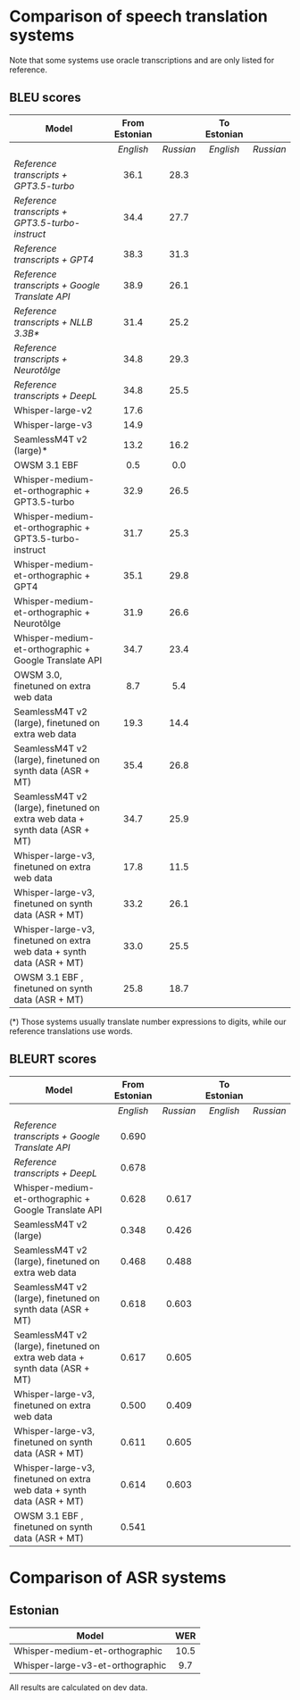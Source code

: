 # Comparison of speech translation systems

Note that some systems use oracle transcriptions and are only listed for reference.

## BLEU scores

| Model                                                  | From Estonian |           | To Estonian      ||
|--------------------------------------------------------|:-------------:|:---------:|:-------------:|:---------:|
|                                                        |   *English*   | *Russian* | *English*     | *Russian* |
| _Reference transcripts + GPT3.5-turbo_                 |     36.1      |   28.3    | |
| _Reference transcripts + GPT3.5-turbo-instruct_        |     34.4      |   27.7    | |
| _Reference transcripts + GPT4_                         |     38.3      |   31.3    | |
| _Reference transcripts + Google Translate API_         |     38.9      |   26.1    | |
| _Reference transcripts + NLLB 3.3B*_                   |     31.4      |   25.2    | |
| _Reference transcripts + Neurotõlge_                   |     34.8      |   29.3    | |
| _Reference transcripts + DeepL_                        |     34.8      |   25.5    | |
| Whisper-large-v2                                       |     17.6      |           |             |         |
| Whisper-large-v3                                       |     14.9      |           |             |         |
| SeamlessM4T v2 (large)*                                |     13.2      |   16.2    |             |         |
| OWSM 3.1 EBF                                           |      0.5      |   0.0         |  | |
| Whisper-medium-et-orthographic + GPT3.5-turbo          |     32.9      |   26.5    |      |
| Whisper-medium-et-orthographic + GPT3.5-turbo-instruct |     31.7      |   25.3    |      |
| Whisper-medium-et-orthographic + GPT4                  |     35.1      |   29.8    |      |
| Whisper-medium-et-orthographic + Neurotõlge            |     31.9      |   26.6    |      |
| Whisper-medium-et-orthographic + Google Translate API  |     34.7      |   23.4    |      |
| OWSM 3.0, finetuned on extra web data                  |      8.7      |    5.4    |      |
| SeamlessM4T v2 (large), finetuned on extra web data    |      19.3     |   14.4        |      | 
| SeamlessM4T v2 (large), finetuned on synth data (ASR + MT) |     35.4      |   26.8    | |
| SeamlessM4T v2 (large), finetuned on extra web data + synth data (ASR + MT) |     34.7      |    25.9  | |
| Whisper-large-v3, finetuned on extra web data   |  17.8         |   11.5    | |
| Whisper-large-v3, finetuned on synth data (ASR + MT)   |      33.2     |   26.1    | |
| Whisper-large-v3, finetuned on extra web data +  synth data (ASR + MT)   |      33.0     |   25.5    | |
| OWSM 3.1 EBF , finetuned on synth data (ASR + MT)   |      25.8     | 18.7      | |


(*) Those systems usually translate number expressions to digits, while our reference translations use words.

## BLEURT scores

| Model                                                  | From Estonian |           | To Estonian      ||
|--------------------------------------------------------|:-------------:|:---------:|:-------------:|:---------:|
|                                                        |   *English*   | *Russian* | *English*     | *Russian* |
| _Reference transcripts + Google Translate API_         |     0.690      |       | |
| _Reference transcripts + DeepL_                        |     0.678      |       | |
| Whisper-medium-et-orthographic + Google Translate API  |     0.628      |  0.617     |      |
| SeamlessM4T v2 (large)                                 |     0.348      |   0.426    | |
| SeamlessM4T v2 (large), finetuned on extra web data    |     0.468      |   0.488    | |
| SeamlessM4T v2 (large), finetuned on synth data (ASR + MT) |  0.618       |   0.603    | |
| SeamlessM4T v2 (large), finetuned on extra web data + synth data (ASR + MT) |     0.617      |   0.605   | |
| Whisper-large-v3, finetuned on extra web data   |  0.500         |  0.409     | |
| Whisper-large-v3, finetuned on synth data (ASR + MT)   |   0.611        |  0.605    | |
| Whisper-large-v3, finetuned on extra web data +  synth data (ASR + MT)   |  0.614 | 0.603 ||
| OWSM 3.1 EBF , finetuned on synth data (ASR + MT)   |     0.541      |       | |








# Comparison of ASR systems

## Estonian

| Model | WER |
|-------|:----------:|
|Whisper-medium-et-orthographic | 10.5 |
|Whisper-large-v3-et-orthographic | 9.7 |


All results are calculated on dev data.
